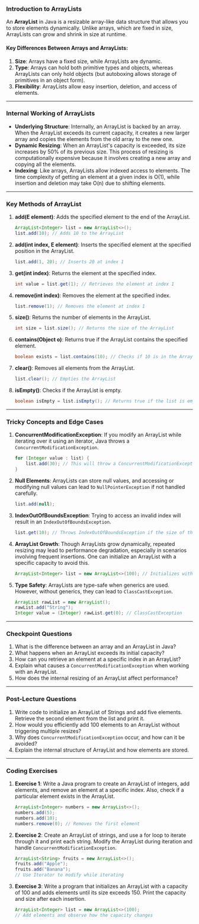 ### Introduction to ArrayLists
An **ArrayList** in Java is a resizable array-like data structure that allows you to store elements dynamically. Unlike arrays, which are fixed in size, ArrayLists can grow and shrink in size at runtime.

#### Key Differences Between Arrays and ArrayLists:
1. **Size**: Arrays have a fixed size, while ArrayLists are dynamic.
2. **Type**: Arrays can hold both primitive types and objects, whereas ArrayLists can only hold objects (but autoboxing allows storage of primitives in an object form).
3. **Flexibility**: ArrayLists allow easy insertion, deletion, and access of elements.

---

### Internal Working of ArrayLists
- **Underlying Structure**: Internally, an ArrayList is backed by an array. When the ArrayList exceeds its current capacity, it creates a new larger array and copies the elements from the old array to the new one.
- **Dynamic Resizing**: When an ArrayList's capacity is exceeded, its size increases by 50% of its previous size. This process of resizing is computationally expensive because it involves creating a new array and copying all the elements.
- **Indexing**: Like arrays, ArrayLists allow indexed access to elements. The time complexity of getting an element at a given index is O(1), while insertion and deletion may take O(n) due to shifting elements.

---

### Key Methods of ArrayList
1. **add(E element)**: Adds the specified element to the end of the ArrayList.
   ```java
   ArrayList<Integer> list = new ArrayList<>();
   list.add(10); // Adds 10 to the ArrayList
   ```

2. **add(int index, E element)**: Inserts the specified element at the specified position in the ArrayList.
   ```java
   list.add(1, 20); // Inserts 20 at index 1
   ```

3. **get(int index)**: Returns the element at the specified index.
   ```java
   int value = list.get(1); // Retrieves the element at index 1
   ```

4. **remove(int index)**: Removes the element at the specified index.
   ```java
   list.remove(1); // Removes the element at index 1
   ```

5. **size()**: Returns the number of elements in the ArrayList.
   ```java
   int size = list.size(); // Returns the size of the ArrayList
   ```

6. **contains(Object o)**: Returns true if the ArrayList contains the specified element.
   ```java
   boolean exists = list.contains(10); // Checks if 10 is in the ArrayList
   ```

7. **clear()**: Removes all elements from the ArrayList.
   ```java
   list.clear(); // Empties the ArrayList
   ```

8. **isEmpty()**: Checks if the ArrayList is empty.
   ```java
   boolean isEmpty = list.isEmpty(); // Returns true if the list is empty
   ```

---

### Tricky Concepts and Edge Cases

1. **ConcurrentModificationException**:
   If you modify an ArrayList while iterating over it using an iterator, Java throws a `ConcurrentModificationException`.
   ```java
   for (Integer value : list) {
       list.add(30); // This will throw a ConcurrentModificationException
   }
   ```

2. **Null Elements**:
   ArrayLists can store null values, and accessing or modifying null values can lead to `NullPointerException` if not handled carefully.
   ```java
   list.add(null);
   ```

3. **IndexOutOfBoundsException**:
   Trying to access an invalid index will result in an `IndexOutOfBoundsException`.
   ```java
   list.get(10); // Throws IndexOutOfBoundsException if the size of the list is less than 11
   ```

4. **ArrayList Growth**:
   Though ArrayLists grow dynamically, repeated resizing may lead to performance degradation, especially in scenarios involving frequent insertions. One can initialize an ArrayList with a specific capacity to avoid this.
   ```java
   ArrayList<Integer> list = new ArrayList<>(100); // Initializes with capacity of 100
   ```

5. **Type Safety**:
   ArrayLists are type-safe when generics are used. However, without generics, they can lead to `ClassCastException`.
   ```java
   ArrayList rawList = new ArrayList();
   rawList.add("String");
   Integer value = (Integer) rawList.get(0); // ClassCastException
   ```

---

### Checkpoint Questions

1. What is the difference between an array and an ArrayList in Java?
2. What happens when an ArrayList exceeds its initial capacity?
3. How can you retrieve an element at a specific index in an ArrayList?
4. Explain what causes a `ConcurrentModificationException` when working with an ArrayList.
5. How does the internal resizing of an ArrayList affect performance?

---

### Post-Lecture Questions

1. Write code to initialize an ArrayList of Strings and add five elements. Retrieve the second element from the list and print it.
2. How would you efficiently add 100 elements to an ArrayList without triggering multiple resizes?
3. Why does `ConcurrentModificationException` occur, and how can it be avoided?
4. Explain the internal structure of ArrayList and how elements are stored.

---

### Coding Exercises

1. **Exercise 1**:
   Write a Java program to create an ArrayList of integers, add elements, and remove an element at a specific index. Also, check if a particular element exists in the ArrayList.
   ```java
   ArrayList<Integer> numbers = new ArrayList<>();
   numbers.add(5);
   numbers.add(10);
   numbers.remove(0); // Removes the first element
   ```

2. **Exercise 2**:
   Create an ArrayList of strings, and use a for loop to iterate through it and print each string. Modify the ArrayList during iteration and handle `ConcurrentModificationException`.
   ```java
   ArrayList<String> fruits = new ArrayList<>();
   fruits.add("Apple");
   fruits.add("Banana");
   // Use Iterator to modify while iterating
   ```

3. **Exercise 3**:
   Write a program that initializes an ArrayList with a capacity of 100 and adds elements until its size exceeds 150. Print the capacity and size after each insertion.
   ```java
   ArrayList<Integer> list = new ArrayList<>(100);
   // Add elements and observe how the capacity changes
   ```
